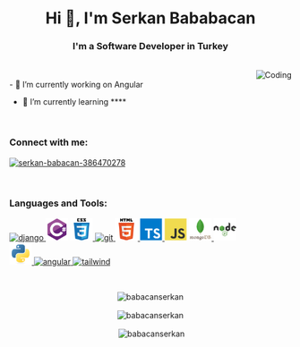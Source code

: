 <h1 align="center">Hi 👋, I'm Serkan Bababacan</h1>
<h3 align="center">I'm a Software Developer in Turkey</h3>
<br>
<img align="right" alt="Coding" witdh="400" height="280" src="https://media.tenor.com/NOYF3f82b_gAAAAC/programmer.gif">

<br>
- 🔭 I’m currently working on Angular

- 🌱 I’m currently learning ****
<br>
<h3 align="left">Connect with me:</h3>
<p align="left">
<a href="https://linkedin.com/in/serkan-babacan-386470278" target="blank"><img align="center" src="https://raw.githubusercontent.com/rahuldkjain/github-profile-readme-generator/master/src/images/icons/Social/linked-in-alt.svg" alt="serkan-babacan-386470278" height="30" width="40" /></a>
</p><br>
<h3 align="left">Languages and Tools:</h3>
<p align="left"><a href="https://www.djangoproject.com/" target="_blank" rel="noreferrer"> <img src="https://cdn.worldvectorlogo.com/logos/django.svg" alt="django" width="40" height="40"/> </a><img src="https://raw.githubusercontent.com/devicons/devicon/master/icons/csharp/csharp-original.svg" alt="csharp" width="40" height="40"/> </a> <a href="https://www.w3schools.com/css/" target="_blank" rel="noreferrer"> <img src="https://raw.githubusercontent.com/devicons/devicon/master/icons/css3/css3-original-wordmark.svg" alt="css3" width="40" height="40"/> </a> <a href="https://git-scm.com/" target="_blank" rel="noreferrer"> <img src="https://www.vectorlogo.zone/logos/git-scm/git-scm-icon.svg" alt="git" width="40" height="40"/> </a> <a href="https://www.w3.org/html/" target="_blank" rel="noreferrer"> <img src="https://raw.githubusercontent.com/devicons/devicon/master/icons/html5/html5-original-wordmark.svg" alt="html5" width="40" height="40"/> </a> <a href="https://developer.mozilla.org/en-US/docs/Web/JavaScript" target="_blank" rel="noreferrer"></a> <a href="https://www.typescriptlang.org/" target="_blank" rel="noreferrer"> <img src="https://raw.githubusercontent.com/devicons/devicon/master/icons/typescript/typescript-original.svg" alt="typescript" width="40" height="40"/> </a> <img src="https://raw.githubusercontent.com/devicons/devicon/master/icons/javascript/javascript-original.svg" alt="javascript" width="40" height="40"/> </a> <a href="https://www.mongodb.com/" target="_blank" rel="noreferrer"> <img src="https://raw.githubusercontent.com/devicons/devicon/master/icons/mongodb/mongodb-original-wordmark.svg" alt="mongodb" width="40" height="40"/> </a> <a href="https://nodejs.org" target="_blank" rel="noreferrer"> <img src="https://raw.githubusercontent.com/devicons/devicon/master/icons/nodejs/nodejs-original-wordmark.svg" alt="nodejs" width="40" height="40"/> </a> <a href="https://www.python.org" target="_blank" rel="noreferrer"> <img src="https://raw.githubusercontent.com/devicons/devicon/master/icons/python/python-original.svg" alt="python" width="40" height="40"/> </a> <a href="https://angular.io" target="_blank" rel="noreferrer"> <img src="https://angular.io/assets/images/logos/angular/angular.svg" alt="angular" width="40" height="40"/> </a> <a href="https://tailwindcss.com/" target="_blank" rel="noreferrer"> <img src="https://www.vectorlogo.zone/logos/tailwindcss/tailwindcss-icon.svg" alt="tailwind" width="40" height="40"/> </a>  </p>
<br>
<p align="center"><img align="center" width="400" src="https://github-readme-stats.vercel.app/api/top-langs?username=babacanserkan&show_icons=true&locale=en&layout=compact" alt="babacanserkan" /></p>

<p align="center"><img align="center" src="https://github-readme-streak-stats.herokuapp.com/?user=babacanserkan&" alt="babacanserkan" /></p>
<p align="center">&nbsp;<img align="center" src="https://github-readme-stats.vercel.app/api?username=babacanserkan&show_icons=true&locale=en" alt="babacanserkan" /></p>
